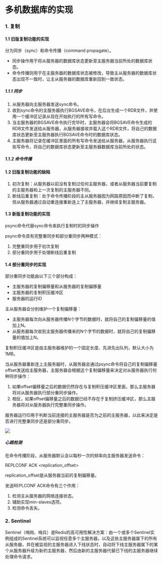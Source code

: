 # 多机数据库的实现

### 1. 复制

#### 1.1 旧版复制功能的实现

分为同步（sync）和命令传播（command propagate）。

* 同步操作用于将从服务器的数据库状态更新至主服务器当前所处的数据库状态。
* 命令传播则用于在主服务器的数据库状态被修改，导致主从服务器的数据库状态出现不一致时，让主从服务器的数据库重新回到一致状态。

##### 1.1.1 同步

1. 从服务器向主服务器发送sync命令。
2. 收到sync命令的主服务器执行BGSAVE命令，在后台生成一个RDB文件，并使用一个缓冲区记录从现在开始执行的所有写命令。
3. 当主服务器的BGSAVE命令执行完毕时，主服务器会将BGSAVE命令生成的RDB文件发送给从服务器，从服务器接收并载入这个RDB文件，将自己的数据库状态更新至主服务器执行BGSAVE命令时的数据库状态。
4. 主服务器将记录在缓冲区里面的所有写命令发送给从服务器，从服务器执行这些写命令，将自己的数据库状态更新至主服务器数据库当前所处的状态。

##### 1.1.2 命令传播

#### 1.2 旧版复制功能的缺陷

1. 初次复制：从服务器以前没有复制过任何主服务器，或者从服务器当前要复制的主服务器和上一次复制的主服务器不同。
2. 断线后重复制：处于命令传播阶段的主从服务器因为网路原因而中断了复制，但从服务器通过自动重连接重新连上了主服务器，并继续复制主服务器。

#### 1.3 新版复制功能的实现

psync命令代替sync命令来执行复制时的同步操作

psync命令具有完整重同步和部分重同步两种模式：

1. 完整重同步用于初次复制
2. 部分重同步用于处理断线后重复制

#### 1.4 部分重同步的实现

部分重同步功能由以下三个部分构成：

* 主服务器的复制偏移量和从服务器的复制偏移量
* 主服务器的复制积压缓冲区
* 服务器的运行ID

主从服务器会分别维护一个复制偏移量：

* 主服务器每次向从服务器传播N个字节的数据时，就将自己的复制偏移量的值加上N。
* 从服务器每次收到主服务器传播来的N个字节的数据时，就将自己的复制偏移量的值加上N。

复制积压缓冲区是由主服务器维护的一个固定长度、先进先出队列，默认大小为1MB。

当从服务器重新连上主服务器时，从服务器会通过psync命令将自己的复制偏移量offset发送给主服务器，主服务器会根据这个复制偏移量来决定对从服务器执行何种同步操作：

1. 如果offset偏移量之后的数据仍然存在与复制积压缓冲区里面，那么主服务器将对从服务器执行部分重同步操作。
2. 相反，如果offset偏移量之后的数据已经不存在于复制挤压缓冲区，那么主服务器将对从服务器执行完整重同步操作。

服务器运行ID用于判断当前连接的主服务器是否为之前的主服务器，以此来决定是否进行完整重同步还是部分重同步。

![](C:\Users\silverspoon\Documents\note\redis\fsync操作.png)

##### 心跳检测

在命令传播阶段，从服务器默认会以每秒一次的频率向主服务器发送命令：

REPLCONF ACK <replication_offset>

replication_offset是从服务器当前的复制偏移量。

发送REPLCONF ACK命令有三个作用：

1. 检测主从服务器的网络连接状态。
2. 辅助实现min-slaves选项。
3. 检测命令丢失。

### 2. Sentinel

Sentinel（哨岗、哨兵）是Redis的高可用性解决方案：由一个或多个Sentinel实例组成的Sentinel系统可以监视任意多个主服务器，以及这些主服务器属下的所有从服务器，并在被监视的主服务器进入下线状态时，自动将下线主服务器属下的某个从服务器升级为新的主服务器，然后由新的主服务器代替已下线的主服务器继续处理命令请求。